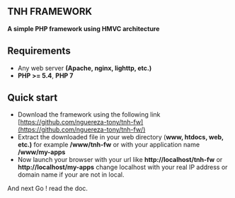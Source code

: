 ## TNH FRAMEWORK
**A simple PHP framework using HMVC architecture**
## Requirements

 - Any web server **(Apache, nginx, lighttp, etc.)**
 - **PHP >= 5.4**, **PHP 7**

## Quick start
 - Download the framework using the following link [https://github.com/nguereza-tony/tnh-fw](https://github.com/nguereza-tony/tnh-fw/)
 - Extract the downloaded file in your web directory (**www, htdocs, web, etc.)** for example **/www/tnh-fw** or with your application name **/www/my-apps**
 - Now launch your browser with your url like **http://localhost/tnh-fw** or **http://localhost/my-apps** change localhost with your real IP address or domain name if your are not in local.

And next Go ! read the doc.